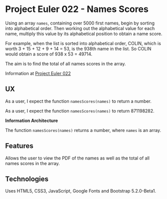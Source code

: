 # Project Euler 022 - Names Scores

Using an array `names`, containing over 5000 first names, begin by sorting into alphabetical order.  Then working out the alphabetical value for each name, multiply this value by its alphabetical position to obtain a name score.

For example, when the list is sorted into alphabetical order, COLIN, which is worth 3 + 15 + 12 + 9 + 14 = 53, is the 938th name in the list.  So COLIN would obtain a score of 938 x 53 = 49714.

The aim is to find the total of all names scores in the array.

Information at [Project Euler 022](https://projecteuler.net/problem=22)

## UX

As a user, I expect the function `namesScores(names)` to return a number.

As a user, I expect the function `namesScores(names)` to return 871198282.

**Information Architecture**

The function `namesScores(names)` returns a number, where `names` is an array.

## Features

Allows the user to view the PDF of the names as well as the total of all names scores in the array.

## Technologies

Uses HTML5, CSS3, JavaScript, Google Fonts and Bootstrap 5.2.0-Beta1.
